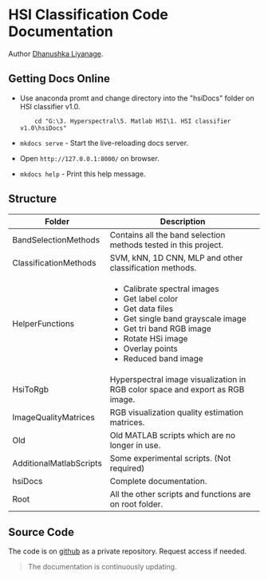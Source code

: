 # HSI Classification Code Documentation

Author [Dhanushka Liyanage](http://dhanushkaliyanage.com/).

## Getting Docs Online

* Use anaconda promt and change directory into the "hsiDocs" folder on HSI classifier v1.0.

    ```
        cd "G:\3. Hyperspectral\5. Matlab HSI\1. HSI classifier v1.0\hsiDocs"
    ```

* `mkdocs serve` - Start the live-reloading docs server.

* Open ```http://127.0.0.1:8000/``` on browser.

* `mkdocs help` - Print this help message.



## Structure

| Folder | Description |
| ----------- | ----------- |
| BandSelectionMethods | Contains all the band selection methods tested in this project. |
| ClassificationMethods | SVM, kNN, 1D CNN, MLP and other classification methods. |
| HelperFunctions |<ul><li>Calibrate spectral images</li><li>Get label color</li><li>Get data files</li><li>Get single band grayscale image</li><li>Get tri band RGB image</li><li>Rotate HSi image</li><li>Overlay points</li><li>Reduced band image</li></ul>|
| HsiToRgb | Hyperspectral image visualization in RGB color space and export as RGB image. |
| ImageQualityMatrices | RGB visualization quality estimation matrices. |
| Old | Old MATLAB scripts which are no longer in use. |
| AdditionalMatlabScripts | Some experimental scripts. (Not required) |
| hsiDocs | Complete documentation. |
| Root | All the other scripts and functions are on root folder. |


## Source Code
The code is on [github](https://github.com/TTUDhanushka/HsiClassifier.git) as a private repository. Request access if needed.


> The documentation is continuously updating.

